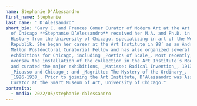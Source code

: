 ```yaml
---
name: Stephanie D'Alessandro
first_name: Stephanie
last_name: " D'Alessandro"
short_bio: "Gary C. and Frances Comer Curator of Modern Art at the Art Institute
  of Chicago **Stephanie D’Alessandro** received her M.A. and Ph.D. in Art
  History from the University of Chicago, specializing in art of the Weimar
  Republik. She began her career at the Art Institute in 98’ as an Andrew W.
  Mellon Postdoctoral Curatorial Fellow and has also organized several
  exhibitions for Chicago, including _Poetics of Scale_. Most recently, she
  oversaw the installation of the collection in the Art Institute’s Modern Wing
  and curated the major exhibitions, _Matisse: Radical Invention_, 1913-17;
  _Picasso and Chicago_; and _Magritte: The Mystery of the Ordinary_,
  _1926-1938_. Prior to joining the Art Institute, D’Alessandro was Associate
  Curator at the Smart Museum of Art, University of Chicago."
portraits:
  - media: 2022/05/stephanie-dalessandro
---
```

